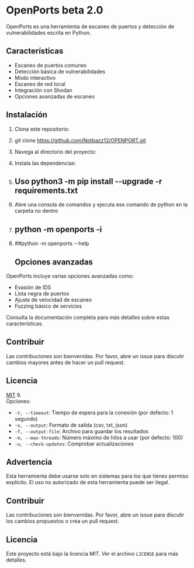 # OpenPorts beta 2.0

OpenPorts es una herramienta de escaneo de puertos y detección de vulnerabilidades escrita en Python.

## Características

- Escaneo de puertos comunes
- Detección básica de vulnerabilidades
- Modo interactivo
- Escaneo de red local
- Integración con Shodan
- Opciones avanzadas de escaneo

## Instalación

1. Clona este repositorio:
2. git clone https://github.com/Notbazz12/OPENPORT.git
3. Navega al directorio del proyecto:
4.  Instala las dependencias:

5.  ## Uso python3 -m pip install --upgrade -r requirements.txt
6.  Abre una consola de comandos y ejecuta ese comando de python en la carpeta no dentro 
7.  ## python -m openports -i
8.  ##python -m openports --help
    ## Opciones avanzadas

OpenPorts incluye varias opciones avanzadas como:

- Evasión de IDS
- Lista negra de puertos
- Ajuste de velocidad de escaneo
- Fuzzing básico de servicios

Consulta la documentación completa para más detalles sobre estas características.

## Contribuir

Las contribuciones son bienvenidas. Por favor, abre un issue para discutir cambios mayores antes de hacer un pull request.

## Licencia

[MIT](https://choosealicense.com/licenses/mit/)
9.  
Opciones:
- `-t, --timeout`: Tiempo de espera para la conexión (por defecto: 1 segundo)
- `-o, --output`: Formato de salida (csv, txt, json)
- `-f, --output-file`: Archivo para guardar los resultados
- `-m, --max-threads`: Número máximo de hilos a usar (por defecto: 100)
- `-u, --check-updates`: Comprobar actualizaciones

## Advertencia

Esta herramienta debe usarse solo en sistemas para los que tienes permiso explícito. El uso no autorizado de esta herramienta puede ser ilegal.

## Contribuir

Las contribuciones son bienvenidas. Por favor, abre un issue para discutir los cambios propuestos o crea un pull request.

## Licencia

Este proyecto está bajo la licencia MIT. Ver el archivo `LICENSE` para más detalles.

